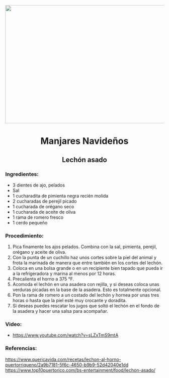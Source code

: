 <div align= "center">

<img src="https://www.top10puertorico.com/wp-content/uploads/2018/12/lechon.jpg" width="520" height="374"/>

# Manjares Navideños
## Lechón asado

</div>

### Ingredientes:
- 3 dientes de ajo, pelados
- Sal
- 1 cucharadita de pimienta negra recién molida
- 2 cucharadas de perejil picado
- 1 cucharada de orégano seco
- 1 cucharada de aceite de oliva
- 1 rama de romero fresco
- 1 cerdo pequeño

### Procedimiento:
1. Pica finamente los ajos pelados. Combina con la sal, pimienta, perejil, orégano y aceite de oliva.
2. Con la punta de un cuchillo haz unos cortes sobre la piel del animal y frota la marinada de manera que entre también en los cortes del lechón.
3. Coloca en una bolsa grande o en un recipiente bien tapado que pueda ir a la refrigeradora y marina al menos por 12 horas.
4. Precalienta el horno a 375 °F.
5. Acomoda el lechón en una asadera con rejilla, y si deseas coloca unas verduras picadas en la base de la asadera. Esto es totalmente opcional.
6. Pon la rama de romero a un costado del lechón y hornea por unas tres horas o hasta que la piel esté muy crocante y doradita.
7. Si deseas puedes rescatar los jugos que soltó el lechón en el fondo de la asadera y hacer una salsa para acompañar.

### Video:
- https://www.youtube.com/watch?v=sLZxTmS9mtA

### Referencias: 
https://www.quericavida.com/recetas/lechon-al-horno-puertorriqueno/2a9b7181-5f6c-4650-b9b9-52d42040e1dd
https://www.top10puertorico.com/bs-entertainment/food/lechon-asado/
